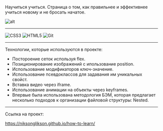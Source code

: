 Научиться учиться.
Страница о том, как правильнее и эффективнее учиться новому и не бросать начатое.

![alt](https://disk.yandex.ru/client/disk?idApp=client&dialog=slider&idDialog=%2Fdisk%2Fproject.png)

___________________________

![CSS3](https://img.shields.io/badge/css3-%231572B6.svg?style=for-the-badge&logo=css3&logoColor=white)
![HTML5](https://img.shields.io/badge/html5-%23E34F26.svg?style=for-the-badge&logo=html5&logoColor=white)
![Git](https://img.shields.io/badge/git-%23F05033.svg?style=for-the-badge&logo=git&logoColor=white)

___________________________

Технологии, которые используются в проекте:

- Постороение сеток используя flex.
- Позиционирование изображений с ипользование position.
- Использование модификаторов ключ-значение.
- Использование псевдоклассов для задавания им уникальных свойст.
- Вставка видео через iframe.
- Использование анимации на объекты через keyframes.
- Впервые была использована методология БЭМ, которая предлагает несколько подходов к организации  файловой структуры: Nested.

___________________________

Ссылка на проект:

https://niksonglikson.github.io/how-to-learn/
